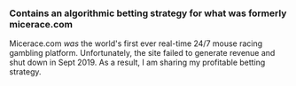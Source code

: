 ### Contains an algorithmic betting strategy for what was formerly micerace.com

Micerace.com *was* the world's first ever real-time 24/7 mouse racing gambling platform. Unfortunately, the site failed to generate revenue and shut down in Sept 2019. As a result, I am sharing my profitable betting strategy.
